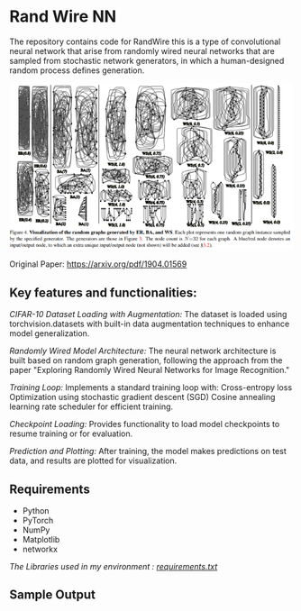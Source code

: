 # Rand Wire NN
The repository contains code for RandWire this is a type of convolutional neural network that arise from randomly wired neural networks that are sampled from stochastic network generators, in which a human-designed random process defines generation.

<div align="center">
	<img src="https://github.com/rpattan1607/rand_wire_nn/blob/3adcaa80144d76a4d8a14eceaa956569e6b44cf6/images/model.png">
</div>

Original Paper: https://arxiv.org/pdf/1904.01569

## Key features and functionalities:

*CIFAR-10 Dataset Loading with Augmentation:*
The dataset is loaded using torchvision.datasets with built-in data augmentation techniques to enhance model generalization.

*Randomly Wired Model Architecture:*
The neural network architecture is built based on random graph generation, following the approach from the paper "Exploring Randomly Wired Neural Networks for Image Recognition."

*Training Loop:*
Implements a standard training loop with:
Cross-entropy loss
Optimization using stochastic gradient descent (SGD)
Cosine annealing learning rate scheduler for efficient training.

*Checkpoint Loading:*
Provides functionality to load model checkpoints to resume training or for evaluation.

*Prediction and Plotting:*
After training, the model makes predictions on test data, and results are plotted for visualization.

## Requirements 

* Python
* PyTorch 
* NumPy
* Matplotlib
* networkx

*The Libraries used in my environment : [requirements.txt](https://github.com/rpattan1607/rand_wire_nn/blob/e6e7a2c570b8e6e4443ba1d3fa7d35b26a8f761c/requirement.txt)*

## Sample Output
